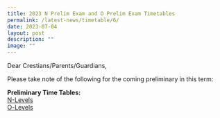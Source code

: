 ```yaml
---
title: 2023 N Prelim Exam and O Prelim Exam Timetables
permalink: /latest-news/timetable/6/
date: 2023-07-04
layout: post
description: ""
image: ""
---
```

Dear Crestians/Parents/Guardians,


Please take note of the following for the coming preliminary in this term:
<br>

**Preliminary Time Tables:**
<br>
[N-Levels](/files/Timetable_Announcement/2023/T3/2023%20n%20prelim%20timetable.pdf)
<br>
[O-Levels](/files/Timetable_Announcement/2023/T3/2023%20o%20prelim%20timetable.pdf)